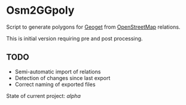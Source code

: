 # Osm2GGpoly

Script to generate polygons for [Geoget](http://geoget.ararat.cz/) from [OpenStreetMap](http://www.openstreetmap.org/) relations.

This is initial version requiring pre and post processing.

## TODO

* Semi-automatic import of relations
* Detection of changes since last export
* Correct naming of exported files

State of current project: *alpha*
